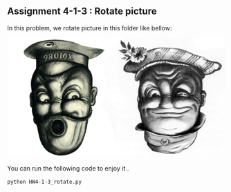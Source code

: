 ## Assignment 4-1-3 : Rotate picture

In this problem, we rotate picture in this folder like bellow:

![Alt text](3rotated.jpg)



You can run the following code to enjoy it . 




```
python HW4-1-3_rotate.py
```